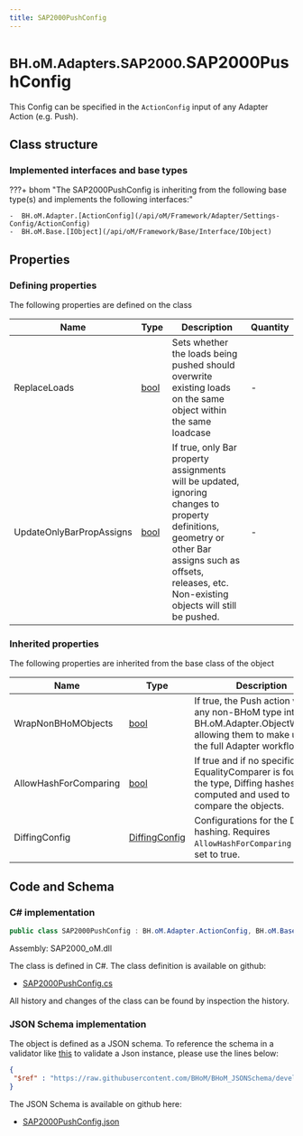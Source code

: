 ```yaml
---
title: SAP2000PushConfig
---
```


# <small>BH.oM.Adapters.SAP2000.</small>**SAP2000PushConfig**

This Config can be specified in the `ActionConfig` input of any Adapter Action (e.g. Push).

## Class structure

### Implemented interfaces and base types

???+ bhom "The SAP2000PushConfig is inheriting from the following base type(s) and implements the following interfaces:"

    -  BH.oM.Adapter.[ActionConfig](/api/oM/Framework/Adapter/Settings-Config/ActionConfig)
    -  BH.oM.Base.[IObject](/api/oM/Framework/Base/Interface/IObject)


## Properties



### Defining properties

The following properties are defined on the class

| Name             | Type             | Description      | Quantity         |
|------------------|------------------|------------------|------------------|
| ReplaceLoads | [bool](https://learn.microsoft.com/en-us/dotnet/api/System.Boolean?view=netstandard-2.0) | Sets whether the loads being pushed should overwrite existing loads on the same object within the same loadcase | - |
| UpdateOnlyBarPropAssigns | [bool](https://learn.microsoft.com/en-us/dotnet/api/System.Boolean?view=netstandard-2.0) | If true, only Bar property assignments will be updated, ignoring changes to property definitions, geometry or other Bar assigns such as offsets, releases, etc. Non-existing objects will still be pushed. | - |


### Inherited properties
The following properties are inherited from the base class of the object

| Name             | Type             | Description      | Quantity         |
|------------------|------------------|------------------|------------------|
| WrapNonBHoMObjects | [bool](https://learn.microsoft.com/en-us/dotnet/api/System.Boolean?view=netstandard-2.0) | If true, the Push action wraps any non-BHoM type into a BH.oM.Adapter.ObjectWrapper, allowing them to make use of the full Adapter workflow. | - |
| AllowHashForComparing | [bool](https://learn.microsoft.com/en-us/dotnet/api/System.Boolean?view=netstandard-2.0) | If true and if no specific EqualityComparer is found for the type, Diffing hashes are computed and used to compare the objects. | - |
| DiffingConfig | [DiffingConfig](/api/oM/Framework/Diffing/DiffingConfig) | Configurations for the Diffing hashing. Requires `AllowHashForComparing` to be set to true. | - |


## Code and Schema

### C# implementation

``` C# title="C#"
public class SAP2000PushConfig : BH.oM.Adapter.ActionConfig, BH.oM.Base.IObject
```

Assembly: SAP2000_oM.dll

The class is defined in C#. The class definition is available on github:

- [SAP2000PushConfig.cs](https://github.com/BHoM/SAP2000_Toolkit/blob/develop/SAP2000_oM/Config\SAP2000PushConfig.cs)

All history and changes of the class can be found by inspection the history.
### JSON Schema implementation

The object is defined as a JSON schema. To reference the schema in a validator like [this](https://www.jsonschemavalidator.net/) to validate a Json instance, please use the lines below:

``` json title="JSON Schema"
{
 "$ref" : "https://raw.githubusercontent.com/BHoM/BHoM_JSONSchema/develop/SAP2000_oM/SAP2000PushConfig.json"
}
```

The JSON Schema is available on github here:

- [SAP2000PushConfig.json](https://github.com/BHoM/BHoM_JSONSchema/blob/develop/SAP2000_oM/SAP2000PushConfig.json)
